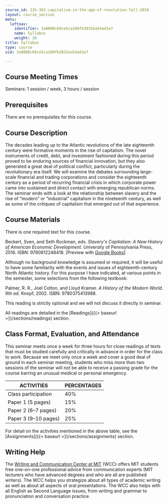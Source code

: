 ```yaml
---
course_id: 21h-382-capitalism-in-the-age-of-revolution-fall-2016
layout: course_section
menu:
  leftnav:
    identifier: 3a0008c69ce5ca160fb3832ea54ad1e7
    name: Syllabus
    weight: 10
title: Syllabus
type: course
uid: 3a0008c69ce5ca160fb3832ea54ad1e7

---
```


Course Meeting Times
--------------------

Seminars: 1 session / week, 3 hours / session

Prerequisites
-------------

There are no prerequisites for this course.

Course Description
------------------

The decades leading up to the Atlantic revolutions of the late eighteenth century were formative moments in the rise of capitalism. The novel instruments of credit, debt, and investment fashioned during this period proved to be enduring sources of financial innovation, but they also generated a great deal of political conflict, particularly during the revolutionary era itself. We will examine the debates surrounding large-scale financial and trading corporations and consider the eighteenth century as a period of recurring financial crisis in which corporate power came into sustained and direct contact with emerging republican norms. The seminar ends with a look at the relationship between slavery and the rise of “modern” or “industrial” capitalism in the nineteenth century, as well as some of the critiques of capitalism that emerged out of that experience.

Course Materials
----------------

There is one required text for this course.

Beckert, Sven, and Seth Rockman, eds. _Slavery's Capitalism: A New History of American Economic Development_. University of Pennsylvania Press, 2016. ISBN: 9780812248418. \[Preview with [Google Books](http://books.google.com/books?id=O3-7DAAAQBAJ&pg=PAfrontcover)\]

Although no background knowledge is assumed or required, it will be useful to have some familiarity with the events and issues of eighteenth-century North Atlantic history. For this purpose I have indicated, at various points in the semester, some selections from the following textbook:

Palmer, R. R., Joel Colton, and Lloyd Kramer. _A History of the Modern World_. 9th ed. Knopf, 2002. ISBN: 9780375413988.

This reading is strictly optional and we will not discuss it directly in seminar.

All readings are detailed in the [Readings]({{< baseurl >}}/sections/readings) section.

Class Format, Evaluation, and Attendance
----------------------------------------

This seminar meets once a week for three hours for close readings of texts that must be studied carefully and critically in advance in order for the class to work. Because we meet only once a week and cover a good deal of ground in each seminar meeting, students who miss more than two sessions of the seminar will not be able to receive a passing grade for the course barring an unusual medical or personal emergency.

| ACTIVITIES | PERCENTAGES |
| --- | --- |
| Class participation | 40% |
| Paper 1 (5 pages) | 15% |
| Paper 2 (6–7 pages) | 20% |
| Paper 3 (9–10 pages) | 25% 

For detail on the activities mentioned in the above table, see the [Assignments]({{< baseurl >}}/sections/assignments) section.

Writing Help
------------

The [Writing and Communication Center at MIT](http://cmsw.mit.edu/writing-and-communication-center/) (WCC) offers MIT students free one-on-one professional advice from communication experts (MIT lecturers who have advanced degrees and who are all are published writers). The WCC helps you strategize about all types of academic writing as well as about all aspects of oral presentations. The WCC also helps with all English as Second Language issues, from writing and grammar to pronunciation and conversation practice.